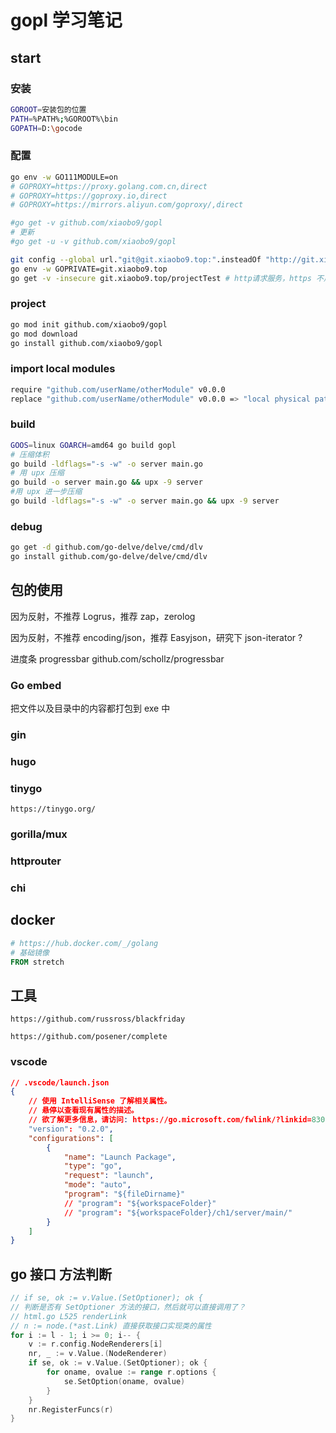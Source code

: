 # gopl 学习笔记

## start

### 安装

```bash
GOROOT=安装包的位置
PATH=%PATH%;%GOROOT%\bin
GOPATH=D:\gocode
```

### 配置

```bash
go env -w GO111MODULE=on
# GOPROXY=https://proxy.golang.com.cn,direct
# GOPROXY=https://goproxy.io,direct
# GOPROXY=https://mirrors.aliyun.com/goproxy/,direct

#go get -v github.com/xiaobo9/gopl
# 更新
#go get -u -v github.com/xiaobo9/gopl

git config --global url."git@git.xiaobo9.top:".insteadOf "http://git.xiaobo9.top/"
go env -w GOPRIVATE=git.xiaobo9.top
go get -v -insecure git.xiaobo9.top/projectTest # http请求服务，https 不用 insecure

```

### project

```bash
go mod init github.com/xiaobo9/gopl
go mod download
go install github.com/xiaobo9/gopl
```

### import local modules

```bash
require "github.com/userName/otherModule" v0.0.0
replace "github.com/userName/otherModule" v0.0.0 => "local physical path to the otherModule"
```

### build

```bash
GOOS=linux GOARCH=amd64 go build gopl
# 压缩体积
go build -ldflags="-s -w" -o server main.go
# 用 upx 压缩
go build -o server main.go && upx -9 server
#用 upx 进一步压缩 
go build -ldflags="-s -w" -o server main.go && upx -9 server
```

### debug

```bash
go get -d github.com/go-delve/delve/cmd/dlv
go install github.com/go-delve/delve/cmd/dlv
```

## 包的使用

因为反射，不推荐 Logrus，推荐 zap，zerolog

因为反射，不推荐 encoding/json，推荐 Easyjson，研究下 json-iterator ?

进度条 progressbar github.com/schollz/progressbar

### Go embed

把文件以及目录中的内容都打包到 exe 中

### gin

### hugo

### tinygo

`https://tinygo.org/`

### gorilla/mux

### httprouter

### chi

## docker

```Dockerfile
# https://hub.docker.com/_/golang
# 基础镜像
FROM stretch
```

## 工具

`https://github.com/russross/blackfriday`

`https://github.com/posener/complete`

### vscode

```json
// .vscode/launch.json
{
    // 使用 IntelliSense 了解相关属性。 
    // 悬停以查看现有属性的描述。
    // 欲了解更多信息，请访问: https://go.microsoft.com/fwlink/?linkid=830387
    "version": "0.2.0",
    "configurations": [
        {
            "name": "Launch Package",
            "type": "go",
            "request": "launch",
            "mode": "auto",
            "program": "${fileDirname}"
            // "program": "${workspaceFolder}"
            // "program": "${workspaceFolder}/ch1/server/main/"
        }
    ]
}
```

## go 接口 方法判断

```go
// if se, ok := v.Value.(SetOptioner); ok {
// 判断是否有 SetOptioner 方法的接口，然后就可以直接调用了？
// html.go L525 renderLink
// n := node.(*ast.Link) 直接获取接口实现类的属性
for i := l - 1; i >= 0; i-- {
    v := r.config.NodeRenderers[i]
    nr, _ := v.Value.(NodeRenderer)
    if se, ok := v.Value.(SetOptioner); ok {
        for oname, ovalue := range r.options {
            se.SetOption(oname, ovalue)
        }
    }
    nr.RegisterFuncs(r)
}
```
